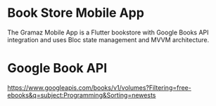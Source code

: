 # Book Store Mobile App

The Gramaz Mobile App is a Flutter bookstore with Google Books API integration and uses Bloc state
management and MVVM architecture.

# Google Book API

https://www.googleapis.com/books/v1/volumes?Filtering=free-ebooks&q=subject:Programming&Sorting=newests